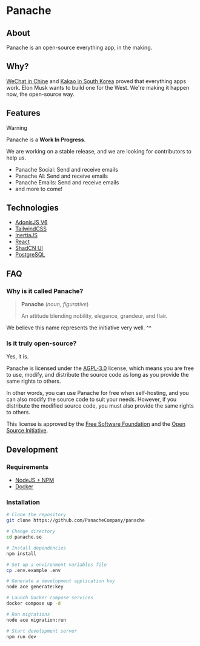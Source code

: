 # Panache

## About

Panache is an open-source everything app, in the making.

## Why?

[WeChat in Chine](https://en.wikipedia.org/wiki/WeChat) and [Kakao in South Korea](https://en.wikipedia.org/wiki/Kakao) proved that everything apps work. Elon Musk wants to build one for the West. We're making it happen now, the open-source way.

## Features

> [!WARNING]
>
> Panache is a **Work In Progress**.
>
> We are working on a stable release, and we are looking for contributors to help us.

- Panache Social: Send and receive emails
- Panache AI: Send and receive emails
- Panache Emails: Send and receive emails
- and more to come!

## Technologies

- [AdonisJS V6](https://adonisjs.com)
- [TailwindCSS](https://tailwindcss.com)
- [InertiaJS](https://inertiajs.com)
- [React](https://react.dev)
- [ShadCN UI](https://ui.shadcn.com)
- [PostgreSQL](https://www.postgresql.org)

## FAQ

### Why is it called Panache?

> **Panache** (_noun, figurative_)
>
> An attitude blending nobility, elegance, grandeur, and flair.

We believe this name represents the initiative very well. ^^

### Is it truly open-source?

Yes, it is.

Panache is licensed under the [AGPL-3.0](https://github.com/panacheapp/panache/blob/main/LICENSE) license, which means you are free to use, modify, and distribute the source code as long as you provide the same rights to others.

In other words, you can use Panache for free when self-hosting, and you can also modify the source code to suit your needs. However, if you distribute the modified source code, you must also provide the same rights to others.

This license is approved by the [Free Software Foundation](https://www.gnu.org/licenses/license-list.html) and the [Open Source Initiative](https://opensource.org/licenses).

## Development

### Requirements

- [NodeJS + NPM](https://nodejs.org)
- [Docker](https://www.docker.com)

### Installation

```bash
# Clone the repository
git clone https://github.com/PanacheCompany/panache

# Change directory
cd panache.so

# Install dependencies
npm install

# Set up a environment variables file
cp .env.example .env

# Generate a development application key
node ace generate:key

# Launch Docker compose services
docker compose up -d

# Run migrations
node ace migration:run

# Start development server
npm run dev
```
